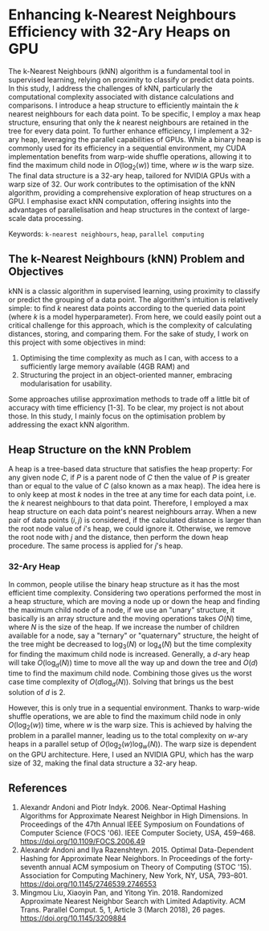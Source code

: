 # Enhancing k-Nearest Neighbours Efficiency with 32-Ary Heaps on GPU

The k-Nearest Neighbours (kNN) algorithm is a fundamental tool in supervised learning, relying on proximity to classify or predict data points. In this study, I address the challenges of kNN, particularly the computational complexity associated with distance calculations and comparisons. I introduce a heap structure to efficiently maintain the $k$ nearest neighbours for each data point. To be specific, I employ a max heap structure, ensuring that only the $k$ nearest neighbours are retained in the tree for every data point. To further enhance efficiency, I implement a 32-ary heap, leveraging the parallel capabilities of GPUs. While a binary heap is commonly used for its efficiency in a sequential environment, my CUDA implementation benefits from warp-wide shuffle operations, allowing it to find the maximum child node in $O(\log_2(w))$ time, where $w$ is the warp size. The final data structure is a 32-ary heap, tailored for NVIDIA GPUs with a warp size of 32. Our work contributes to the optimisation of the kNN algorithm, providing a comprehensive exploration of heap structures on a GPU. I emphasise exact kNN computation, offering insights into the advantages of parallelisation and heap structures in the context of large-scale data processing.

Keywords: `k-nearest neighbours`, `heap`, `parallel computing`

## The k-Nearest Neighbours (kNN) Problem and Objectives
kNN is a classic algorithm in supervised learning, using proximity to classify or predict the grouping of a data point. The algorithm's intuition is relatively simple: to find $k$ nearest data points according to the queried data point (where $k$ is a model hyperparameter). From here, we could easily point out a critical challenge for this approach, which is the complexity of calculating distances, storing, and comparing them. For the sake of study, I work on this project with some objectives in mind:

1. Optimising the time complexity as much as I can, with access to a sufficiently large memory available (4GB RAM) and
2. Structuring the project in an object-oriented manner, embracing modularisation for usability.

Some approaches utilise approximation methods to trade off a little bit of accuracy with time efficiency [1-3]. To be clear, my project is not about those. In this study, I mainly focus on the optimisation problem by addressing the exact kNN algorithm.

## Heap Structure on the kNN Problem
A heap is a tree-based data structure that satisfies the heap property: For any given node $C$, if $P$ is a parent node of $C$ then the value of $P$ is greater than or equal to the value of $C$ (also known as a max heap). The idea here is to only keep at most $k$ nodes in the tree at any time for each data point, i.e. the $k$ nearest neighbours to that data point. Therefore, I employed a max heap structure on each data point's nearest neighbours array. When a new pair of data points $(i, j)$ is considered, if the calculated distance is larger than the root node value of $i$'s heap, we could ignore it. Otherwise, we remove the root node with $j$ and the distance, then perform the down heap procedure. The same process is applied for $j$'s heap.

### 32-Ary Heap
In common, people utilise the binary heap structure as it has the most efficient time complexity. Considering two operations performed the most in a heap structure, which are moving a node up or down the heap and finding the maximum child node of a node, if we use an "unary" structure, it basically is an array structure and the moving operations takes $O(N)$ time, where $N$ is the size of the heap. If we increase the number of children available for a node, say a "ternary" or "quaternary" structure, the height of the tree might be decreased to $\log_3(N)$ or $\log_4(N)$ but the time complexity for finding the maximum child node is increased. Generally, a $d$-ary heap will take $O(\log_d(N))$ time to move all the way up and down the tree and $O(d)$ time to find the maximum child node. Combining those gives us the worst case time complexity of $O(d\log_d(N))$. Solving that brings us the best solution of $d$ is $2$.

However, this is only true in a sequential environment. Thanks to warp-wide shuffle operations, we are able to find the maximum child node in only $O(\log_2(w))$ time, where $w$ is the warp size. This is achieved by halving the problem in a parallel manner, leading us to the total complexity on $w$-ary heaps in a parallel setup of $O(\log_2(w)\log_w(N))$. The warp size is dependent on the GPU architecture. Here, I used an NVIDIA GPU, which has the warp size of 32, making the final data structure a 32-ary heap.

## References
1. Alexandr Andoni and Piotr Indyk. 2006. Near-Optimal Hashing Algorithms for Approximate Nearest Neighbor in High Dimensions. In Proceedings of the 47th Annual IEEE Symposium on Foundations of Computer Science (FOCS '06). IEEE Computer Society, USA, 459–468. https://doi.org/10.1109/FOCS.2006.49
2. Alexandr Andoni and Ilya Razenshteyn. 2015. Optimal Data-Dependent Hashing for Approximate Near Neighbors. In Proceedings of the forty-seventh annual ACM symposium on Theory of Computing (STOC '15). Association for Computing Machinery, New York, NY, USA, 793–801. https://doi.org/10.1145/2746539.2746553
3. Mingmou Liu, Xiaoyin Pan, and Yitong Yin. 2018. Randomized Approximate Nearest Neighbor Search with Limited Adaptivity. ACM Trans. Parallel Comput. 5, 1, Article 3 (March 2018), 26 pages. https://doi.org/10.1145/3209884
